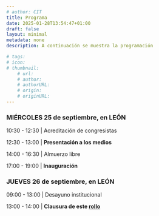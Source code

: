 ```yaml
---
# author: CIT
title: Programa
date: 2025-01-28T13:54:47+01:00
draft: false
layout: minimal 
metadata: none
description: A continuación se muestra la programación

# tags: 
# icon: 
# thumbnail: 
    # url: 
    # author: 
    # authorURL: 
    # origin: 
    # originURL: 
---
```

### MIÉRCOLES 25 de septiembre, en LEÓN

10:30 - 12:30 | Acreditación de congresistas

12:30 - 13:00 | **Presentación a los medios**

14:00 - 16:30 | Almuerzo libre

17:00 - 19:00 | **Inauguración**

### JUEVES 26 de septiembre, en LEÓN

09:00 - 13:00 | Desayuno institucional

13:00 - 14:00 | **Clausura de este [rollo](#)**
